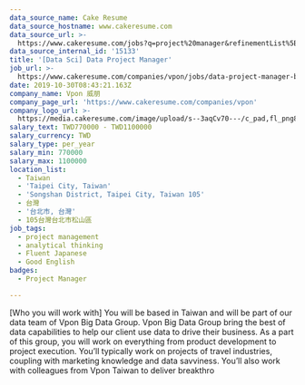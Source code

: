 ```yaml
---
data_source_name: Cake Resume
data_source_hostname: www.cakeresume.com
data_source_url: >-
  https://www.cakeresume.com/jobs?q=project%20manager&refinementList%5Blang_name%5D%5B0%5D=English&refinementList%5Bsalary_type%5D=per_year&range%5Bsalary_range%5D%5Bmin%5D=1000000&page=2
data_source_internal_id: '15133'
title: '[Data Sci] Data Project Manager'
job_url: >-
  https://www.cakeresume.com/companies/vpon/jobs/data-project-manager-based-in-japan
date: 2019-10-30T08:43:21.163Z
company_name: Vpon 威朋
company_page_url: 'https://www.cakeresume.com/companies/vpon'
company_logo_url: >-
  https://media.cakeresume.com/image/upload/s--3aqCv70---/c_pad,fl_png8,h_200,w_200/v1520922696/sjsl41ps6piyt0wxft6r.png
salary_text: TWD770000 - TWD1100000
salary_currency: TWD
salary_type: per_year
salary_min: 770000
salary_max: 1100000
location_list:
  - Taiwan
  - 'Taipei City, Taiwan'
  - 'Songshan District, Taipei City, Taiwan 105'
  - 台灣
  - '台北市, 台灣'
  - 105台灣台北市松山區
job_tags:
  - project management
  - analytical thinking
  - Fluent Japanese
  - Good English
badges:
  - Project Manager

---
```


[Who you will work with] You will be based in Taiwan and will be part of our data team of Vpon Big Data Group. Vpon Big Data Group bring the best of data capabilities to help our client use data to drive their business. As a part of this group, you will work on everything from product development to project execution. You’ll typically work on projects of travel industries, coupling with marketing knowledge and data savviness. You’ll also work with colleagues from Vpon Taiwan to deliver breakthro